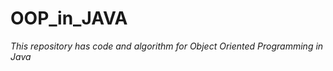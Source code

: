 # OOP_in_JAVA
<i>This repository has code and algorithm for Object Oriented Programming in Java</i>
